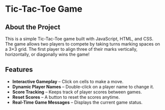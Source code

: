 # Tic-Tac-Toe Game

## About the Project
This is a simple Tic-Tac-Toe game built with JavaScript, HTML, and CSS. The game allows two players to compete by taking turns marking spaces on a 3×3 grid. The first player to align three of their marks vertically, horizontally, or diagonally wins the game!

## Features
- **Interactive Gameplay** – Click on cells to make a move.
- **Dynamic Player Names** – Double-click on a player name to change it.
- **Score Tracking** – Keeps track of player scores between games.
- **Reset Scores** – A button to reset the scores anytime.
- **Real-Time Game Messages** – Displays the current game status.
